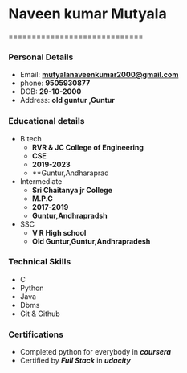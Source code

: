 # Naveen kumar Mutyala
=============================
### Personal Details
   - Email: **mutyalanaveenkumar2000@gmail.com**
   - phone: **9505930877**
   - DOB: **29-10-2000**
   - Address: **old guntur ,Guntur**
   
### Educational details
   - B.tech
     - **RVR & JC College of Engineering**
     - **CSE**
     - **2019-2023**
     - **Guntur,Andharaprad
   - Intermediate
      - **Sri Chaitanya jr College**
      - **M.P.C**
      - **2017-2019**
      - **Guntur,Andhrapradsh**
   - SSC
     - **V R High school**
     - **Old Guntur,Guntur,Andhrapradesh**
   ### Technical Skills 
   - C
   - Python
   - Java
   - Dbms
   - Git & Github
   
   ### Certifications
   - Completed python for everybody in  ***coursera***
   - Certified by ***Full Stack*** in ***udacity***
   
